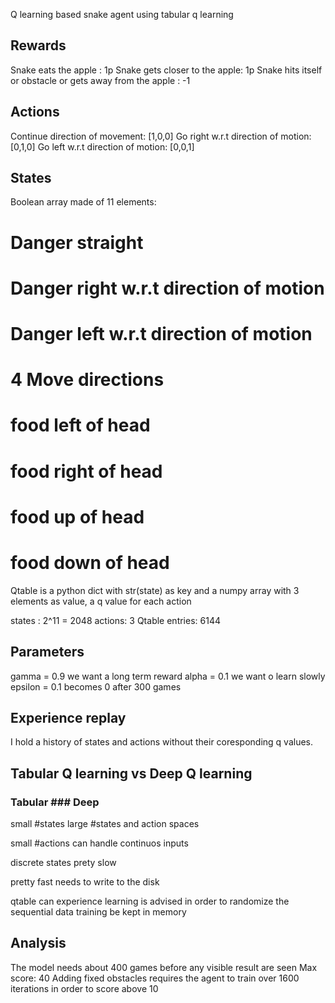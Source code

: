Q learning based snake agent using tabular q learning

## Rewards

Snake eats the apple : 1p
Snake gets closer to the apple: 1p
Snake hits itself or obstacle or gets away from the apple : -1

## Actions

Continue direction of movement: [1,0,0]
Go right w.r.t direction of motion: [0,1,0]
Go left w.r.t direction of motion: [0,0,1]

## States

Boolean array made of 11 elements:
# Danger straight
# Danger right w.r.t direction of motion
# Danger left w.r.t direction of motion
# 4 Move directions
# food left of head
# food right of head
# food up of head
# food down of head

Qtable is a python dict with str(state) as key and a numpy array with 3 elements as value, a q value for each action

states : 2^11 = 2048
actions: 3
Qtable entries: 6144

## Parameters

gamma = 0.9 
    we want a long term reward
alpha = 0.1
    we want o learn slowly
epsilon = 0.1
    becomes 0 after 300 games


## Experience replay

I hold a history of states and actions without their coresponding q values.

## Tabular Q learning vs Deep Q learning

### Tabular             ### Deep

small #states           large #states and action spaces

small #actions          can handle continuos inputs

discrete states         prety slow

pretty fast             needs to write to the disk 

qtable can              experience learning is advised in order to randomize the sequential data training
be kept in 
memory


## Analysis

The model needs about 400 games before any visible result are seen
Max score: 40
Adding fixed obstacles requires the agent to train over 1600 iterations in order to score above 10
